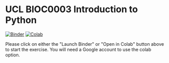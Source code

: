 # UCL BIOC0003 Introduction to Python


[![Binder](https://mybinder.org/badge_logo.svg)](https://mybinder.org/v2/gh/quantumjot/BIOC0003-IntroductiontoPython/master?filepath=index.ipynb)
[![Colab](https://colab.research.google.com/assets/colab-badge.svg)](https://colab.research.google.com/github/quantumjot/BIOC0003-IntroductionToPython/blob/master/index.ipynb)

Please click on either the "Launch Binder" or "Open in Colab" button above to start the exercise. You will need a Google account to use the colab option.
